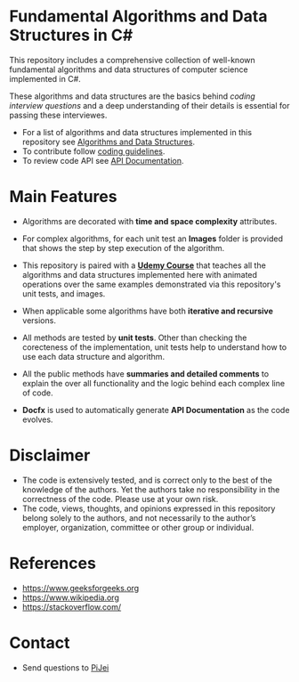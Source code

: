 # Fundamental Algorithms and Data Structures in C#
This repository includes a comprehensive collection of well-known fundamental algorithms and data structures of computer science implemented in C#. 

These algorithms and data structures are the basics behind *coding interview questions* and a deep understanding of their details is essential for passing these interviewes. 

- For a list of algorithms and data structures implemented in this repository see [Algorithms and Data Structures](articles/AlgorithmsAndDataStructures.md).
- To contribute follow [coding guidelines](articles/CodingGuidelines.md).
- To review code API see [API Documentation](api/CSFundamentals.Algorithms.GraphTraversal.yml).

# **Main Features**
- Algorithms are decorated with **time and space complexity** attributes. 

- For complex algorithms, for each unit test an **Images** folder is provided that shows the step by step execution of the algorithm.

- This repository is paired with a [**Udemy Course**](https://www.udemy.com/instructor/course/2378432/) that teaches all the algorithms and data structures implemented here with animated operations over the same examples demonstrated via this repository's unit tests, and images. 
    
- When applicable some algorithms have both **iterative and recursive** versions. 

- All methods are tested by **unit tests**. Other than checking the corecteness of the implementation, unit tests help to understand how to use each data structure and algorithm. 

- All the public methods have **summaries and detailed comments** to explain the over all functionality and the logic behind each complex line of code.  

- **Docfx** is used to automatically generate **API Documentation** as the code evolves. 



# **Disclaimer**
- The code is extensively tested, and is correct only to the best of the knowledge of the authors. Yet the authors take no responsibility in the correctness of the code. Please use at your own risk.  
- The code, views, thoughts, and opinions expressed in this repository belong solely to the authors, and not necessarily to the author’s employer, organization, committee or other group or individual.

# **References**
- https://www.geeksforgeeks.org
- https://www.wikipedia.org
- https://stackoverflow.com/

# **Contact**
- Send questions to [PiJei](https://github.com/PiJei)
